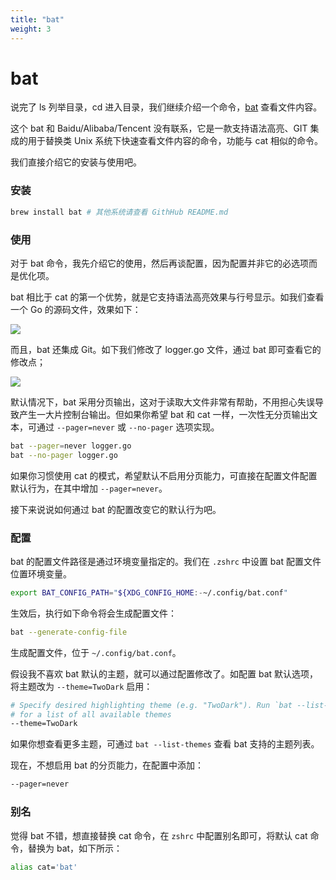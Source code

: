 ```yaml
---
title: "bat"
weight: 3
---
```


# bat

说完了 ls 列举目录，cd 进入目录，我们继续介绍一个命令，[bat](https://github.com/sharkdp/bat) 查看文件内容。

这个 bat 和 Baidu/Alibaba/Tencent 没有联系，它是一款支持语法高亮、GIT 集成的用于替换类 Unix 系统下快速查看文件内容的命令，功能与 cat 相似的命令。

我们直接介绍它的安装与使用吧。

### 安装

```zsh
brew install bat # 其他系统请查看 GithHub README.md
```

### 使用

对于 bat 命令，我先介绍它的使用，然后再谈配置，因为配置并非它的必选项而是优化项。

bat 相比于 cat 的第一个优势，就是它支持语法高亮效果与行号显示。如我们查看一个 Go 的源码文件，效果如下：

![](https://cdn.jsdelivr.net/gh/poloxue/images@2023-10/2023-10-28-high-productivity-shell-commands-part1-08.gif)

而且，bat 还集成 Git。如下我们修改了 logger.go 文件，通过 bat 即可查看它的修改点；

![](https://cdn.jsdelivr.net/gh/poloxue/images@2023-10/2023-10-28-high-productivity-shell-commands-part1-09.gif)

默认情况下，bat 采用分页输出，这对于读取大文件非常有帮助，不用担心失误导致产生一大片控制台输出。但如果你希望 bat 和 cat 一样，一次性无分页输出文本，可通过 `--pager=never` 或 `--no-pager` 选项实现。

```zsh
bat --pager=never logger.go
bat --no-pager logger.go
```

如果你习惯使用 cat 的模式，希望默认不启用分页能力，可直接在配置文件配置默认行为，在其中增加 `--pager=never`。

接下来说说如何通过 bat 的配置改变它的默认行为吧。

### 配置


bat 的配置文件路径是通过环境变量指定的。我们在 `.zshrc` 中设置 bat 配置文件位置环境变量。

```bash
export BAT_CONFIG_PATH="${XDG_CONFIG_HOME:-~/.config/bat.conf"
```

生效后，执行如下命令将会生成配置文件：

```zsh
bat --generate-config-file
```

生成配置文件，位于 `~/.config/bat.conf`。

假设我不喜欢 bat 默认的主题，就可以通过配置修改了。如配置 bat 默认选项，将主题改为 `--theme=TwoDark` 启用：


```zsh
# Specify desired highlighting theme (e.g. "TwoDark"). Run `bat --list-themes`
# for a list of all available themes
--theme=TwoDark
```

如果你想查看更多主题，可通过 `bat --list-themes` 查看 bat 支持的主题列表。

现在，不想启用 bat 的分页能力，在配置中添加：

```bash
--pager=never
```

### 别名

觉得 bat 不错，想直接替换 cat 命令，在 `zshrc` 中配置别名即可，将默认 cat 命令，替换为 bat，如下所示：

```bash
alias cat='bat'
```
